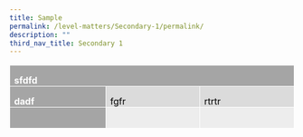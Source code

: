 ```yaml
---
title: Sample
permalink: /level-matters/Secondary-1/permalink/
description: ""
third_nav_title: Secondary 1
---
```

<table style="border-collapse:collapse;border:none;mso-border-alt:solid white .5pt;
 mso-border-themecolor:background1;mso-yfti-tbllook:1184;mso-padding-alt:0cm 5.4pt 0cm 5.4pt" cellpadding="0" cellspacing="0" border="1" class="MsoTable15Grid5DarkAccent3"><tbody><tr style="mso-yfti-irow:-1;mso-yfti-firstrow:yes;mso-yfti-lastfirstrow:yes"><td style="width:150.25pt;border:solid white 1.0pt;
  mso-border-themecolor:background1;border-right:none;mso-border-top-alt:solid white .5pt;
  mso-border-top-themecolor:background1;mso-border-left-alt:solid white .5pt;
  mso-border-left-themecolor:background1;mso-border-bottom-alt:solid white .5pt;
  mso-border-bottom-themecolor:background1;background:#A5A5A5;mso-background-themecolor:
  accent3;padding:0cm 5.4pt 0cm 5.4pt" valign="top" width="200"><p style="margin-bottom:0cm;line-height:normal;mso-yfti-cnfc:
  5" class="MsoNormal"><b><span style="color:white;mso-themecolor:background1" lang="EN-US">sfdfd</span></b></p></td><td style="width:150.3pt;border-top:solid white 1.0pt;
  mso-border-top-themecolor:background1;border-left:none;border-bottom:solid white 1.0pt;
  mso-border-bottom-themecolor:background1;border-right:none;mso-border-top-alt:
  solid white .5pt;mso-border-top-themecolor:background1;mso-border-bottom-alt:
  solid white .5pt;mso-border-bottom-themecolor:background1;background:#A5A5A5;
  mso-background-themecolor:accent3;padding:0cm 5.4pt 0cm 5.4pt" valign="top" width="200"><p style="margin-bottom:0cm;line-height:normal;mso-yfti-cnfc:
  1" class="MsoNormal"><b><span style="color:white;mso-themecolor:background1" lang="EN-US">&nbsp;</span></b></p></td><td style="width:150.3pt;border:solid white 1.0pt;
  mso-border-themecolor:background1;border-left:none;mso-border-top-alt:solid white .5pt;
  mso-border-top-themecolor:background1;mso-border-bottom-alt:solid white .5pt;
  mso-border-bottom-themecolor:background1;mso-border-right-alt:solid white .5pt;
  mso-border-right-themecolor:background1;background:#A5A5A5;mso-background-themecolor:
  accent3;padding:0cm 5.4pt 0cm 5.4pt" valign="top" width="200"><p style="margin-bottom:0cm;line-height:normal;mso-yfti-cnfc:
  1" class="MsoNormal"><b><span style="color:white;mso-themecolor:background1" lang="EN-US">&nbsp;</span></b></p></td></tr><tr style="mso-yfti-irow:0"><td style="width:150.25pt;border:solid white 1.0pt;
  mso-border-themecolor:background1;border-top:none;mso-border-top-alt:solid white .5pt;
  mso-border-top-themecolor:background1;mso-border-alt:solid white .5pt;
  mso-border-themecolor:background1;background:#A5A5A5;mso-background-themecolor:
  accent3;padding:0cm 5.4pt 0cm 5.4pt" valign="top" width="200"><p style="margin-bottom:0cm;line-height:normal;mso-yfti-cnfc:
  68" class="MsoNormal"><b><span style="color:white;mso-themecolor:background1" lang="EN-US">dadf</span></b></p></td><td style="width:150.3pt;border-top:none;border-left:
  none;border-bottom:solid white 1.0pt;mso-border-bottom-themecolor:background1;
  border-right:solid white 1.0pt;mso-border-right-themecolor:background1;
  mso-border-top-alt:solid white .5pt;mso-border-top-themecolor:background1;
  mso-border-left-alt:solid white .5pt;mso-border-left-themecolor:background1;
  mso-border-alt:solid white .5pt;mso-border-themecolor:background1;background:
  #DBDBDB;mso-background-themecolor:accent3;mso-background-themetint:102;
  padding:0cm 5.4pt 0cm 5.4pt" valign="top" width="200"><p style="margin-bottom:0cm;line-height:normal;mso-yfti-cnfc:
  64" class="MsoNormal"><span style="color:black;mso-color-alt:windowtext" lang="EN-US">fgfr</span><span lang="EN-US"></span></p></td><td style="width:150.3pt;border-top:none;border-left:
  none;border-bottom:solid white 1.0pt;mso-border-bottom-themecolor:background1;
  border-right:solid white 1.0pt;mso-border-right-themecolor:background1;
  mso-border-top-alt:solid white .5pt;mso-border-top-themecolor:background1;
  mso-border-left-alt:solid white .5pt;mso-border-left-themecolor:background1;
  mso-border-alt:solid white .5pt;mso-border-themecolor:background1;background:
  #DBDBDB;mso-background-themecolor:accent3;mso-background-themetint:102;
  padding:0cm 5.4pt 0cm 5.4pt" valign="top" width="200"><p style="margin-bottom:0cm;line-height:normal;mso-yfti-cnfc:
  64" class="MsoNormal"><span style="color:black;mso-color-alt:windowtext" lang="EN-US">rtrtr</span><span lang="EN-US"></span></p></td></tr><tr style="mso-yfti-irow:1;mso-yfti-lastrow:yes"><td style="width:150.25pt;border:solid white 1.0pt;
  mso-border-themecolor:background1;border-top:none;mso-border-top-alt:solid white .5pt;
  mso-border-top-themecolor:background1;mso-border-alt:solid white .5pt;
  mso-border-themecolor:background1;background:#A5A5A5;mso-background-themecolor:
  accent3;padding:0cm 5.4pt 0cm 5.4pt" valign="top" width="200"><p style="margin-bottom:0cm;line-height:normal;mso-yfti-cnfc:
  4" class="MsoNormal"><b><span style="color:white;mso-themecolor:background1" lang="EN-US">&nbsp;</span></b></p></td><td style="width:150.3pt;border-top:none;border-left:
  none;border-bottom:solid white 1.0pt;mso-border-bottom-themecolor:background1;
  border-right:solid white 1.0pt;mso-border-right-themecolor:background1;
  mso-border-top-alt:solid white .5pt;mso-border-top-themecolor:background1;
  mso-border-left-alt:solid white .5pt;mso-border-left-themecolor:background1;
  mso-border-alt:solid white .5pt;mso-border-themecolor:background1;background:
  #EDEDED;mso-background-themecolor:accent3;mso-background-themetint:51;
  padding:0cm 5.4pt 0cm 5.4pt" valign="top" width="200"><p style="margin-bottom:0cm;line-height:normal" class="MsoNormal"><span lang="EN-US">&nbsp;</span></p></td><td style="width:150.3pt;border-top:none;border-left:
  none;border-bottom:solid white 1.0pt;mso-border-bottom-themecolor:background1;
  border-right:solid white 1.0pt;mso-border-right-themecolor:background1;
  mso-border-top-alt:solid white .5pt;mso-border-top-themecolor:background1;
  mso-border-left-alt:solid white .5pt;mso-border-left-themecolor:background1;
  mso-border-alt:solid white .5pt;mso-border-themecolor:background1;background:
  #EDEDED;mso-background-themecolor:accent3;mso-background-themetint:51;
  padding:0cm 5.4pt 0cm 5.4pt" valign="top" width="200"><p style="margin-bottom:0cm;line-height:normal" class="MsoNormal"><span lang="EN-US">&nbsp;</span></p></td></tr></tbody></table>